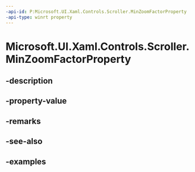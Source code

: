 ```yaml
---
-api-id: P:Microsoft.UI.Xaml.Controls.Scroller.MinZoomFactorProperty
-api-type: winrt property
---
```


<!-- Property syntax.
public DependencyProperty MinZoomFactorProperty { get; }
-->

# Microsoft.UI.Xaml.Controls.Scroller.MinZoomFactorProperty

## -description

## -property-value

## -remarks

## -see-also

## -examples

